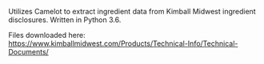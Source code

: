 Utilizes Camelot to extract ingredient data from Kimball Midwest ingredient disclosures. Written in Python 3.6.


Files downloaded here: https://www.kimballmidwest.com/Products/Technical-Info/Technical-Documents/
